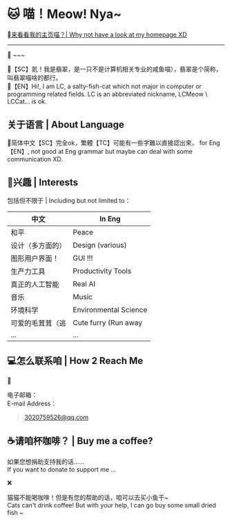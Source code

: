 # :cat: 喵！Meow! Nya~

:link:[来看看我的主页喵？| Why not have a look at my homepage XD](https://heveraletlaidcenx.github.io/HeveraletLaidCenx/)

------

:tada: ~~~

:crescent_moon:【SC】氦！我是翡翠，是一只不是计算机相关专业的咸鱼喵），翡翠是个简称，叫翡翠喵啥的都行。  
:crescent_moon:【EN】Hi!, I am LC, a salty-fish-cat which not major in computer or programming related fields. LC is an abbreviated nickname, LCMeow \ LCCat... is ok.

## 关于语言 | About Language

:crescent_moon:简体中文【SC】完全ok，繁體【TC】可能有一些字難以直接認出來， for Eng【EN】, not good at Eng grammar but maybe can deal with some communication XD.

## :seedling:兴趣 | Interests

包括但不限于 | Including but not limited to：

|中文|In Eng|
|----|----|
|和平|Peace|
|设计（多方面的）|Design (various)|
|图形用户界面！|GUI !!!|
|生产力工具|Productivity Tools|
|真正的人工智能|Real AI|
|音乐|Music|
|环境科学|Environmental Science|
|可爱的毛茸茸（逃|Cute furry (Run away|
|...|...|

## :computer:怎么联系咱 | How 2 Reach Me

:email:

电子邮箱：  
E-mail Address：

> 3020759526@qq.com

## :coffee:请咱杯咖啡？ | Buy me a coffee?

如果您想捐助支持我的话……  
If you want to donate to support me ...

:x:

猫猫不能喝咖啡！但是有您的帮助的话，咱可以去买小鱼干~  
Cats can't drink coffee! But with your help, I can go buy some small dried fish ~

